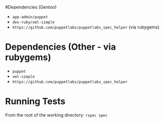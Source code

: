 #Dependencies (Gentoo)

* `app-admin/puppet`
* `dev-ruby/xml-simple`
* `https://github.com/puppetlabs/puppetlabs_spec_helper` (via rubygems)

# Dependencies (Other - via rubygems)

* `puppet`
* `xml-simple`
* `https://github.com/puppetlabs/puppetlabs_spec_helper`

# Running Tests
From the root of the working directory: `rspec spec`